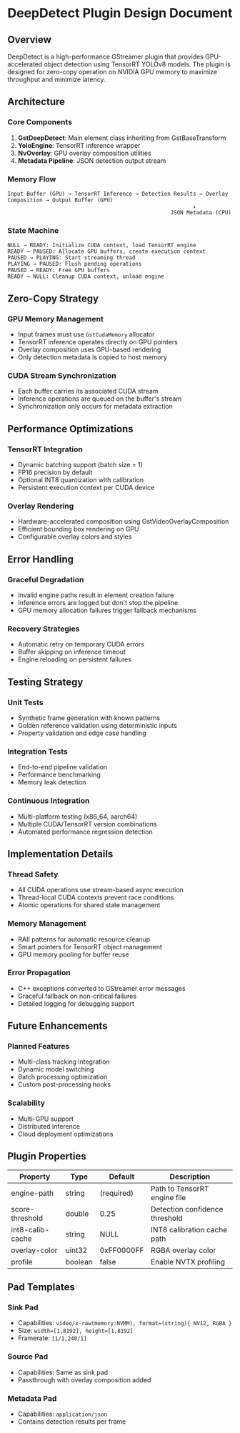 # DeepDetect Plugin Design Document

## Overview

DeepDetect is a high-performance GStreamer plugin that provides GPU-accelerated object detection using TensorRT YOLOv8 models. The plugin is designed for zero-copy operation on NVIDIA GPU memory to maximize throughput and minimize latency.

## Architecture

### Core Components

1. **GstDeepDetect**: Main element class inheriting from GstBaseTransform
2. **YoloEngine**: TensorRT inference wrapper
3. **NvOverlay**: GPU overlay composition utilities
4. **Metadata Pipeline**: JSON detection output stream

### Memory Flow

```
Input Buffer (GPU) → TensorRT Inference → Detection Results → Overlay Composition → Output Buffer (GPU)
                                                          ↓
                                                   JSON Metadata (CPU)
```

### State Machine

```
NULL → READY: Initialize CUDA context, load TensorRT engine
READY → PAUSED: Allocate GPU buffers, create execution context  
PAUSED → PLAYING: Start streaming thread
PLAYING → PAUSED: Flush pending operations
PAUSED → READY: Free GPU buffers
READY → NULL: Cleanup CUDA context, unload engine
```

## Zero-Copy Strategy

### GPU Memory Management

- Input frames must use `GstCudaMemory` allocator
- TensorRT inference operates directly on GPU pointers
- Overlay composition uses GPU-based rendering
- Only detection metadata is copied to host memory

### CUDA Stream Synchronization

- Each buffer carries its associated CUDA stream
- Inference operations are queued on the buffer's stream
- Synchronization only occurs for metadata extraction

## Performance Optimizations

### TensorRT Integration

- Dynamic batching support (batch size = 1)
- FP16 precision by default
- Optional INT8 quantization with calibration
- Persistent execution context per CUDA device

### Overlay Rendering

- Hardware-accelerated composition using GstVideoOverlayComposition
- Efficient bounding box rendering on GPU
- Configurable overlay colors and styles

## Error Handling

### Graceful Degradation

- Invalid engine paths result in element creation failure
- Inference errors are logged but don't stop the pipeline
- GPU memory allocation failures trigger fallback mechanisms

### Recovery Strategies

- Automatic retry on temporary CUDA errors
- Buffer skipping on inference timeout
- Engine reloading on persistent failures

## Testing Strategy

### Unit Tests

- Synthetic frame generation with known patterns
- Golden reference validation using deterministic inputs
- Property validation and edge case handling

### Integration Tests

- End-to-end pipeline validation
- Performance benchmarking
- Memory leak detection

### Continuous Integration

- Multi-platform testing (x86_64, aarch64)
- Multiple CUDA/TensorRT version combinations
- Automated performance regression detection

## Implementation Details

### Thread Safety

- All CUDA operations use stream-based async execution
- Thread-local CUDA contexts prevent race conditions
- Atomic operations for shared state management

### Memory Management

- RAII patterns for automatic resource cleanup
- Smart pointers for TensorRT object management
- GPU memory pooling for buffer reuse

### Error Propagation

- C++ exceptions converted to GStreamer error messages
- Graceful fallback on non-critical failures
- Detailed logging for debugging support

## Future Enhancements

### Planned Features

- Multi-class tracking integration
- Dynamic model switching
- Batch processing optimization
- Custom post-processing hooks

### Scalability

- Multi-GPU support
- Distributed inference
- Cloud deployment optimizations

## Plugin Properties

| Property | Type | Default | Description |
|----------|------|---------|-------------|
| engine-path | string | (required) | Path to TensorRT engine file |
| score-threshold | double | 0.25 | Detection confidence threshold |
| int8-calib-cache | string | NULL | INT8 calibration cache path |
| overlay-color | uint32 | 0xFF0000FF | RGBA overlay color |
| profile | boolean | false | Enable NVTX profiling |

## Pad Templates

### Sink Pad
- Capabilities: `video/x-raw(memory:NVMM), format=(string){ NV12, RGBA }`
- Size: `width=[1,8192], height=[1,8192]`
- Framerate: `[1/1,240/1]`

### Source Pad
- Capabilities: Same as sink pad
- Passthrough with overlay composition added

### Metadata Pad
- Capabilities: `application/json`
- Contains detection results per frame